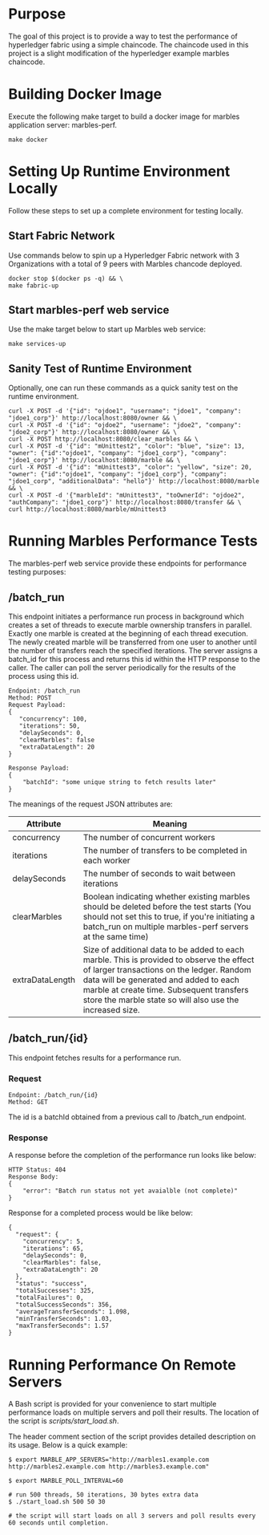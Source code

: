 # Purpose
The goal of this project is to provide a way to test the performance of hyperledger fabric using a simple chaincode.  The chaincode used in this project is a slight modification of the hyperledger example marbles chaincode.


# Building Docker Image

Execute the following make target to build a docker image for marbles application server:
marbles-perf.

```
make docker
```



# Setting Up Runtime Environment Locally
Follow these steps to set up a complete environment for testing locally.

## Start Fabric Network
Use commands below to spin up a Hyperledger Fabric network with 3 Organizations with a total of 9 peers with Marbles chancode deployed.

```
docker stop $(docker ps -q) && \
make fabric-up
```


## Start marbles-perf web service
Use the make target below to start up Marbles web service:

```
make services-up
```


## Sanity Test of Runtime Environment
Optionally, one can run these commands as a quick sanity test on the runtime environment.

```
curl -X POST -d '{"id": "ojdoe1", "username": "jdoe1", "company": "jdoe1_corp"}' http://localhost:8080/owner && \
curl -X POST -d '{"id": "ojdoe2", "username": "jdoe2", "company": "jdoe2_corp"}' http://localhost:8080/owner && \
curl -X POST http://localhost:8080/clear_marbles && \
curl -X POST -d '{"id": "mUnittest2", "color": "blue", "size": 13, "owner": {"id":"ojdoe1", "company": "jdoe1_corp"}, "company": "jdoe1_corp"}' http://localhost:8080/marble && \
curl -X POST -d '{"id": "mUnittest3", "color": "yellow", "size": 20, "owner": {"id":"ojdoe1", "company": "jdoe1_corp"}, "company": "jdoe1_corp", "additionalData": "hello"}' http://localhost:8080/marble && \
curl -X POST -d '{"marbleId": "mUnittest3", "toOwnerId": "ojdoe2", "authCompany": "jdoe1_corp"}' http://localhost:8080/transfer && \
curl http://localhost:8080/marble/mUnittest3

```


# Running Marbles Performance Tests

The marbles-perf web service provide these endpoints for performance testing purposes:

## /batch_run
This endpoint initiates a performance run process in background which creates a set of threads to execute marble ownership transfers in parallel.  Exactly one marble is created at the beginning of each thread execution.  The newly created marble will be transferred from one user to another until the number of transfers reach the specified iterations.  The server assigns a batch_id for this process and returns this id within the HTTP response to the caller.  The caller can poll the server periodically for the results of the process using this id.

```
Endpoint: /batch_run
Method: POST
Request Payload:
{
   "concurrency": 100,
   "iterations": 50,
   "delaySeconds": 0,
   "clearMarbles": false
   "extraDataLength": 20
}

Response Payload:
{
	"batchId": "some unique string to fetch results later"
}
```

The meanings of the request JSON attributes are:

|Attribute|Meaning|
|-----------------|-------|
|concurrency|The number of concurrent workers|
|iterations|The number of transfers to be completed in each worker|
|delaySeconds|The number of seconds to wait between iterations|
|clearMarbles|Boolean indicating whether existing marbles should be deleted before the test starts (You should not set this to true, if you're initiating a batch_run on multiple marbles-perf servers at the same time)|
|extraDataLength|Size of additional data to be added to each marble. This is provided to observe the effect of larger transactions on the ledger. Random data will be generated and added to each marble at create time. Subsequent transfers store the marble state so will also use the increased size.|


## /batch_run/{id}
This endpoint fetches results for a performance run.

### Request

```
Endpoint: /batch_run/{id}
Method: GET

```
The id is a batchId obtained from a previous call to /batch_run endpoint.


### Response
A response before the completion of the performance run looks like below:

```
HTTP Status: 404
Response Body:
{
	"error": "Batch run status not yet avaialble (not complete)"
}
```

Response for a completed process would be like below:

```
{
  "request": {
    "concurrency": 5,
    "iterations": 65,
    "delaySeconds": 0,
    "clearMarbles": false,
    "extraDataLength": 20
  },
  "status": "success",
  "totalSuccesses": 325,
  "totalFailures": 0,
  "totalSuccessSeconds": 356,
  "averageTransferSeconds": 1.098,
  "minTransferSeconds": 1.03,
  "maxTransferSeconds": 1.57
}
```



# Running Performance On Remote Servers
A Bash script is provided for your convenience to start multiple performance loads on multiple servers and poll their results.
The location of the script is *scripts/start_load.sh*.

The header comment section of the script provides detailed description on its usage.  Below is a quick example:

```
$ export MARBLE_APP_SERVERS="http://marbles1.example.com http://marbles2.example.com http://marbles3.example.com"

$ export MARBLE_POLL_INTERVAL=60

# run 500 threads, 50 iterations, 30 bytes extra data
$ ./start_load.sh 500 50 30

# the script will start loads on all 3 servers and poll results every 60 seconds until completion.

```


